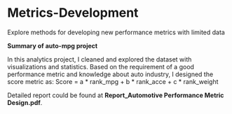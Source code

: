 # Metrics-Development
Explore methods for developing new performance metrics with limited data

__Summary of auto-mpg project__

In this analytics project, I cleaned and explored the dataset with visualizations and statistics. Based on the requirement of a good performance metric and knowledge about auto industry, I designed the score metric as: 
Score = a * rank_mpg + b * rank_acce + c * rank_weight

Detailed report could be found at __Report_Automotive Performance Metric Design.pdf__.
